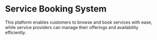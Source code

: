 # Service Booking System

This platform enables customers to browse and book services with ease, while service providers can manage their offerings and availability efficiently.